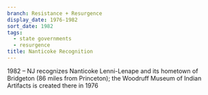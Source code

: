 ```yaml
---
branch: Resistance + Resurgence
display_date: 1976-1982
sort_date: 1982
tags:
  - state governments
  - resurgence
title: Nanticoke Recognition
---
```


1982 – NJ recognizes Nanticoke Lenni-Lenape and its hometown of Bridgeton (86 miles from Princeton); the Woodruff Museum of Indian Artifacts is created there in 1976
